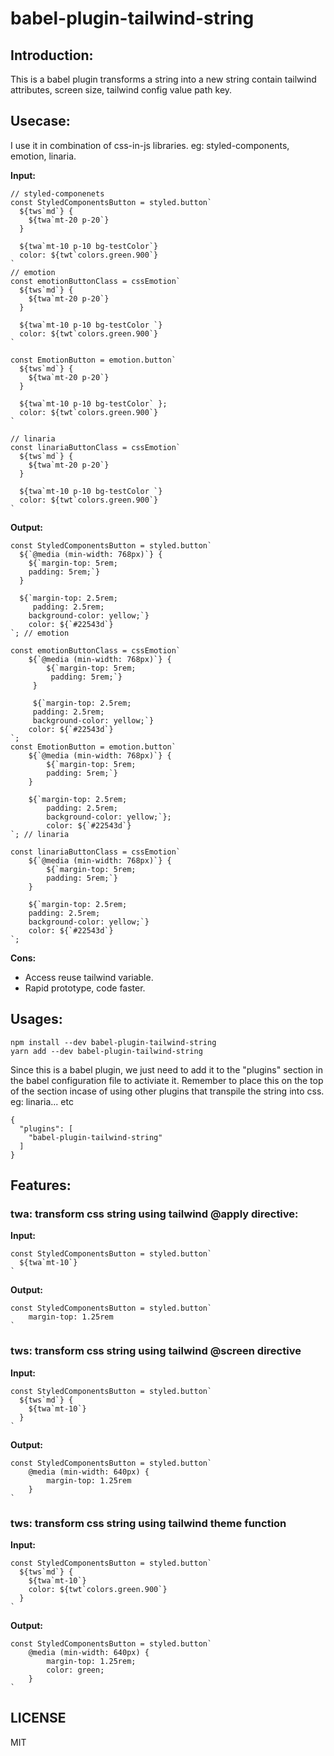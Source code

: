 # babel-plugin-tailwind-string

## Introduction:
This is a babel plugin transforms a string into a new string contain tailwind attributes, screen size, tailwind config value path key.

## Usecase:
I use it in combination of css-in-js libraries. eg: styled-components, emotion, linaria.

**Input:**

```
// styled-componenets
const StyledComponentsButton = styled.button`
  ${tws`md`} {
    ${twa`mt-20 p-20`}
  }

  ${twa`mt-10 p-10 bg-testColor`}
  color: ${twt`colors.green.900`}
`
// emotion
const emotionButtonClass = cssEmotion`
  ${tws`md`} {
    ${twa`mt-20 p-20`}
  }

  ${twa`mt-10 p-10 bg-testColor `}
  color: ${twt`colors.green.900`}
`

const EmotionButton = emotion.button`
  ${tws`md`} {
    ${twa`mt-20 p-20`}
  }

  ${twa`mt-10 p-10 bg-testColor` };
  color: ${twt`colors.green.900`}
`

// linaria
const linariaButtonClass = cssEmotion`
  ${tws`md`} {
    ${twa`mt-20 p-20`}
  }

  ${twa`mt-10 p-10 bg-testColor `}
  color: ${twt`colors.green.900`}
`
```

**Output:**
```
const StyledComponentsButton = styled.button`
  ${`@media (min-width: 768px)`} {
    ${`margin-top: 5rem;
    padding: 5rem;`}
  }

  ${`margin-top: 2.5rem;
     padding: 2.5rem;
    background-color: yellow;`}
    color: ${`#22543d`}
`; // emotion

const emotionButtonClass = cssEmotion`
    ${`@media (min-width: 768px)`} {
        ${`margin-top: 5rem;
         padding: 5rem;`}
     }

     ${`margin-top: 2.5rem;
     padding: 2.5rem;
     background-color: yellow;`}
    color: ${`#22543d`}
`;
const EmotionButton = emotion.button`
    ${`@media (min-width: 768px)`} {
        ${`margin-top: 5rem;
        padding: 5rem;`}
    }

    ${`margin-top: 2.5rem;
        padding: 2.5rem;
        background-color: yellow;`};
        color: ${`#22543d`}
`; // linaria

const linariaButtonClass = cssEmotion`
    ${`@media (min-width: 768px)`} {
        ${`margin-top: 5rem;
        padding: 5rem;`}
    }

    ${`margin-top: 2.5rem;
    padding: 2.5rem;
    background-color: yellow;`}
    color: ${`#22543d`}
`;

```

**Cons:**
- Access reuse tailwind variable.
- Rapid prototype, code faster.

## Usages:

```
npm install --dev babel-plugin-tailwind-string
yarn add --dev babel-plugin-tailwind-string
```

Since this is a babel plugin, we just need to add it to the "plugins" section in the babel configuration file to activiate it. Remember to place this on the top of the section incase of using other plugins that transpile the string into css. eg: linaria... etc

```
{
  "plugins": [
    "babel-plugin-tailwind-string"
  ]
}
```

## Features:
### twa: transform css string using tailwind @apply directive:

**Input:**
```
const StyledComponentsButton = styled.button`
  ${twa`mt-10`}
`
```

**Output:**
```
const StyledComponentsButton = styled.button`
    margin-top: 1.25rem
`
```

### tws: transform css string using tailwind @screen directive

**Input:**
```
const StyledComponentsButton = styled.button`
  ${tws`md`} {
    ${twa`mt-10`}
  }
`
```

**Output:**
```
const StyledComponentsButton = styled.button`
    @media (min-width: 640px) {
        margin-top: 1.25rem   
    }
`
```

### tws: transform css string using tailwind theme function

**Input:**
```
const StyledComponentsButton = styled.button`
  ${tws`md`} {
    ${twa`mt-10`}
    color: ${twt`colors.green.900`}
  }
`
```

**Output:**
```
const StyledComponentsButton = styled.button`
    @media (min-width: 640px) {
        margin-top: 1.25rem;
        color: green;
    }
`
```

## LICENSE
MIT



